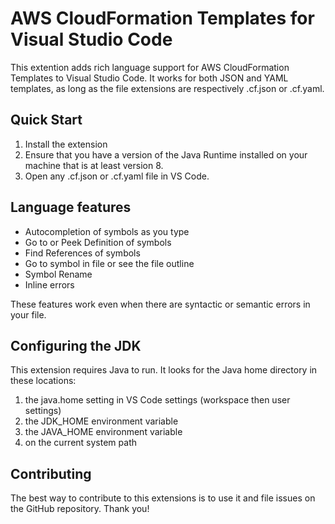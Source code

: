 # AWS CloudFormation Templates for Visual Studio Code
This extention adds rich language support for AWS CloudFormation Templates to Visual Studio Code. It works for both JSON and YAML templates, as long as the file extensions are respectively .cf.json or .cf.yaml.

## Quick Start
1. Install the extension
2. Ensure that you have a version of the Java Runtime installed on your machine that is at least version 8.
3. Open any .cf.json or .cf.yaml file in VS Code. 

## Language features

- Autocompletion of symbols as you type
- Go to or Peek Definition of symbols
- Find References of symbols
- Go to symbol in file or see the file outline
- Symbol Rename
- Inline errors

These features work even when there are syntactic or semantic errors in your file.

## Configuring the JDK
This extension requires Java to run. It looks for the Java home directory in these locations:

1. the java.home setting in VS Code settings (workspace then user settings)
1. the JDK_HOME environment variable
1. the JAVA_HOME environment variable
1. on the current system path

## Contributing

The best way to contribute to this extensions is to use it and file issues on the GitHub repository. Thank you!